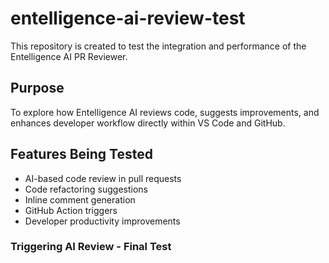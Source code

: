 # entelligence-ai-review-test
This repository is created to test the integration and performance of the Entelligence AI PR Reviewer.
## Purpose
To explore how Entelligence AI reviews code, suggests improvements, and enhances developer workflow directly within VS Code and GitHub.
## Features Being Tested
- AI-based code review in pull requests
- Code refactoring suggestions
- Inline comment generation
- GitHub Action triggers
- Developer productivity improvements
### Triggering AI Review - Final Test

